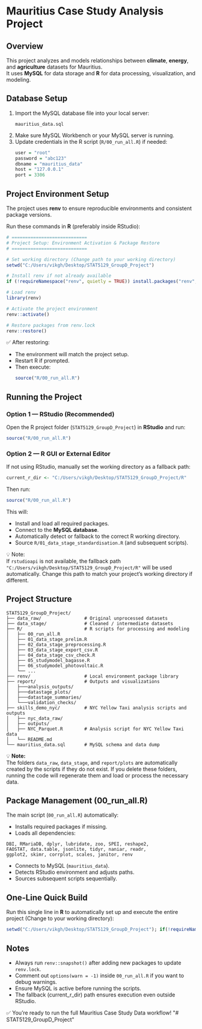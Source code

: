 # Mauritius Case Study Analysis Project

## Overview
This project analyzes and models relationships between **climate**, **energy**, and **agriculture** datasets for Mauritius.  
It uses **MySQL** for data storage and **R** for data processing, visualization, and modeling.

## Database Setup
1. Import the MySQL database file into your local server:
   ```
   mauritius_data.sql
   ```
2. Make sure MySQL Workbench or your MySQL server is running.
3. Update credentials in the R script (`R/00_run_all.R`) if needed:
   ```r
   user = "root"
   password = "abc123"
   dbname = "mauritius_data"
   host = "127.0.0.1"
   port = 3306
   ```

## Project Environment Setup
The project uses **renv** to ensure reproducible environments and consistent package versions.  

Run these commands in **R** (preferably inside RStudio):

```r
# ============================
# Project Setup: Environment Activation & Package Restore
# ============================

# Set working directory (Change path to your working directory)
setwd("C:/Users/vikgh/Desktop/STAT5129_GroupD_Project")

# Install renv if not already available
if (!requireNamespace("renv", quietly = TRUE)) install.packages("renv", repos = "https://cran.rstudio.com")

# Load renv
library(renv)

# Activate the project environment
renv::activate()

# Restore packages from renv.lock
renv::restore()
```

✅ After restoring:
- The environment will match the project setup.
- Restart R if prompted.
- Then execute:
  ```r
  source("R/00_run_all.R")
  ```

## Running the Project

### Option 1 — RStudio (Recommended)
Open the R project folder (`STAT5129_GroupD_Project`) in **RStudio** and run:
```r
source("R/00_run_all.R")
```

### Option 2 — R GUI or External Editor 
If not using RStudio, manually set the working directory as a fallback path:
```r
current_r_dir <- "C:/Users/vikgh/Desktop/STAT5129_GroupD_Project/R"
```
Then run:
```r
source("R/00_run_all.R")
```

This will:
- Install and load all required packages.
- Connect to the **MySQL database**.
- Automatically detect or fallback to the correct R working directory.
- Source `R/01_data_stage_standardisation.R` (and subsequent scripts).

💡 Note:  
If `rstudioapi` is not available, the fallback path `"C:/Users/vikgh/Desktop/STAT5129_GroupD_Project/R"` will be used automatically. Change this path to match your project’s working directory if different.

## Project Structure
```
STAT5129_GroupD_Project/
├── data_raw/                # Original unprocessed datasets
├── data_stage/              # Cleaned / intermediate datasets
├── R/                       # R scripts for processing and modeling
│   ├── 00_run_all.R
│   ├── 01_data_stage_prelim.R
│   ├── 02_data_stage_preprocessing.R
│   ├── 03_data_stage_export_csv.R
│   ├── 04_data_stage_csv_check.R
│   ├── 05_studymodel_bagasse.R
│   ├── 06_studymodel_photovoltaic.R
│   └── ...
├── renv/                    # Local environment package library
├── report/                  # Outputs and visualizations
│   ├───analysis_outputs/
│   ├───datastage_plots/
│   ├───datastage_summaries/
│   └───validation_checks/
├── skills_demo_nyc/         # NYC Yellow Taxi analysis scripts and outputs
│   ├── nyc_data_raw/        
│   ├── outputs/             
│   ├── NYC_Parquet.R        # Analysis script for NYC Yellow Taxi data
│   └── README.md            
└── mauritius_data.sql       # MySQL schema and data dump

```

💡 **Note:**  
The folders `data_raw`, `data_stage`, and `report/plots` are automatically created by the scripts if they do not exist. If you delete these folders, running the code will regenerate them and load or process the necessary data.  

## Package Management (00_run_all.R)
The main script (`00_run_all.R`) automatically:
- Installs required packages if missing.
- Loads all dependencies:
```
DBI, RMariaDB, dplyr, lubridate, zoo, SPEI, reshape2,
FAOSTAT, data.table, jsonlite, tidyr, naniar, readr,
ggplot2, skimr, corrplot, scales, janitor, renv
```
- Connects to MySQL (`mauritius_data`).
- Detects RStudio environment and adjusts paths.
- Sources subsequent scripts sequentially.

## One-Line Quick Build
Run this single line in **R** to automatically set up and execute the entire project (Change to your working directory):

```r
setwd("C:/Users/vikgh/Desktop/STAT5129_GroupD_Project"); if(!requireNamespace("renv", quietly=TRUE)) install.packages("renv", repos="https://cran.rstudio.com"); library(renv); renv::activate(); renv::restore(); source("R/00_run_all.R")
```

## Notes
- Always run `renv::snapshot()` after adding new packages to update `renv.lock`.
- Comment out `options(warn = -1)` inside `00_run_all.R` if you want to debug warnings.
- Ensure MySQL is active before running the scripts.
- The fallback (current_r_dir) path ensures execution even outside RStudio.

✅ You’re ready to run the full Mauritius Case Study Data workflow!
"# STAT5129_GroupD_Project" 
